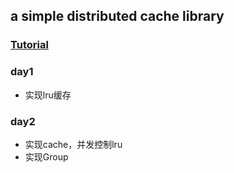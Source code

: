 
a simple distributed cache library
---

### [Tutorial](https://geektutu.com/post/geecache.html) 

### day1
- 实现lru缓存

### day2
- 实现cache，并发控制lru
- 实现Group